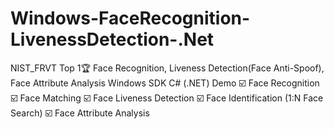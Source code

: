 # Windows-FaceRecognition-LivenessDetection-.Net
NIST_FRVT Top 1🏆 Face Recognition, Liveness Detection(Face Anti-Spoof), Face Attribute Analysis Windows SDK C# (.NET) Demo ☑️ Face Recognition ☑️ Face Matching ☑️ Face Liveness Detection ☑️ Face Identification (1:N Face Search) ☑️ Face Attribute Analysis
